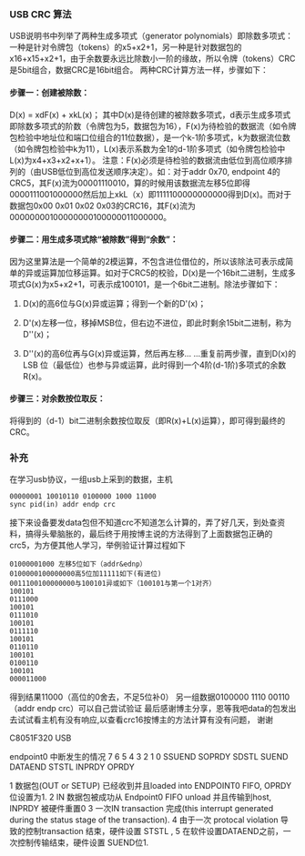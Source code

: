 ### USB CRC 算法

USB说明书中列举了两种生成多项式（generator polynomials）即除数多项式：一种是针对令牌包（tokens）的x5+x2+1，另一种是针对数据包的x16+x15+x2+1，由于余数要永远比除数小一阶的缘故，所以令牌（tokens）CRC是5bit组合，数据CRC是16bit组合。
两种CRC计算方法一样，步骤如下：

#### 步骤一：创建被除数：

D(x) = xdF(x) + xkL(x)；
其中D(x)是待创建的被除数多项式，d表示生成多项式即除数多项式的阶数（令牌包为5，数据包为16），F(x)为待检验的数据流（如令牌包检验中地址位和端口位组合的11位数据），是一个k-1阶多项式，k为数据流位数（如令牌包检验中k为11），L(x)表示系数为全1的d-1阶多项式（如令牌包检验中L(x)为x4+x3+x2+x+1）。
注意：F(x)必须是待检验的数据流由低位到高位顺序排列的（由USB低位到高位发送顺序决定）。如：对于addr 0x70, endpoint 4的CRC5，其F(x)流为00001110010，算的时候用该数据流左移5位即得0000111001000000然后加上xkL（x）即1111100000000000得到D(x)。而对于数据包0x00 0x01 0x02 0x03的CRC16，其F(x)流为00000000100000000100000011000000。

#### 步骤二：用生成多项式除“被除数”得到“余数”：

因为这里算法是一个简单的2模运算，不包含进位借位的，所以该除法可表示成简单的异或运算加位移运算。如对于CRC5的校验，D(x)是一个16bit二进制，生成多项式G(x)为x5+x2+1，可表示成100101，是一个6bit二进制。除法步骤如下：

1. D(x)的高6位与G(x)异或运算；得到一个新的D'(x)；

2. D'(x)左移一位，移掉MSB位，但右边不进位，即此时剩余15bit二进制，称为D''(x)；

3. D''(x)的高6位再与G(x)异或运算，然后再左移... ...重复前两步骤，直到D(x)的LSB 
位（最低位）也参与异或运算，此时得到一个4阶(d-1阶)多项式的余数R(x)。

#### 步骤三：对余数按位取反：

将得到的（d-1）bit二进制余数按位取反（即R(x)+L(x)运算），即可得到最终的CRC。

### 补充
在学习usb协议，一组usb上采到的数据，主机

	00000001 10010110 0100000 1000 11000
	sync pid(in) addr endp crc
	
接下来设备要发data包但不知道crc不知道怎么计算的，弄了好几天，到处查资料，搞得头晕脑胀的，最后终于用按博主说的方法得到了上面数据包正确的crc5，为方便其他人学习，举例验证计算过程如下

	01000001000 左移5位如下（addr&ednp）
	0100000100000000高5位加11111如下(有进位)
	0011100100000000与100101异或如下（100101与第一个1对齐）
	100101
	0111000
	100101
	0111010
	100101
	0111110
	100101
	0110110
	100101
	0100110
	100101
	000011000

得到结果11000（高位的0舍去，不足5位补0）
另一组数据0100000 1110 00110（addr endp crc）可以自己尝试验证
最后感谢博主分享，恩等我吧data的包发出去试试看主机有没有响应,以查看crc16按博主的方法计算有没有问题，
谢谢


C8051F320 USB

endpoint0 中断发生的情况
7      6      5     4     3       2     1      0
SSUEND SOPRDY SDSTL SUEND DATAEND STSTL INPRDY OPRDY



1 数据包(OUT or SETUP) 已经收到并且loaded into ENDPOINT0 FIFO, OPRDY 位设置为1.
2 IN 数据包被成功从 Endpoint0 FIFO unload 并且传输到host, INPRDY 被硬件重置0
3 一次IN transaction 完成(this interrupt generated during the status stage of the transaction).
4 由于一次 protocal violation 导致的控制transaction 结束，硬件设置 STSTL ,
5 在软件设置DATAEND之前，一次控制传输结束，硬件设置 SUEND位1.